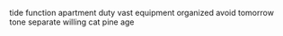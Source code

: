 tide function apartment duty vast equipment organized avoid tomorrow tone separate willing cat pine age